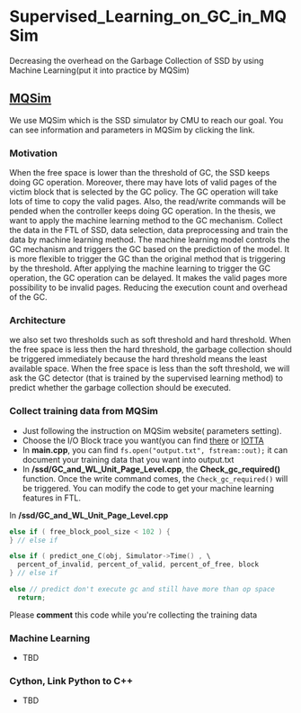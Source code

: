 # Supervised_Learning_on_GC_in_MQSim
  Decreasing the overhead on the Garbage Collection of SSD by using Machine Learning(put it into practice by MQSim)

## [MQSim](https://github.com/CMU-SAFARI/MQSim)
  We use MQSim which is the SSD simulator by CMU to reach our goal. You can see information and parameters in MQSim by clicking the link.

### Motivation
  When the free space is lower than the threshold of GC, the SSD keeps doing GC operation. Moreover, there may have lots of valid pages of the victim block that is selected by the GC policy. The GC operation will take lots of time to copy the valid pages. Also, the read/write commands will be pended when the controller keeps doing GC operation. In the thesis, we want to apply the machine learning method to the GC mechanism. Collect the data in the FTL of SSD, data selection, data preprocessing and train the data by machine learning method. The machine learning model controls the GC mechanism and triggers the GC based on the prediction of the model. It is more flexible to trigger the GC than the original method that is triggering by the threshold. After applying the machine learning to trigger the GC operation, the GC operation can be delayed. It makes the valid pages more possibility to be invalid pages. Reducing the execution count and overhead of the GC.
  
### Architecture
  we also set two thresholds such as soft threshold and hard threshold. When the free space is less then the hard threshold, the garbage collection should be triggered immediately because the hard threshold means the least available space. When the free space is less than the soft threshold, we will ask the GC detector (that is trained by the supervised learning method) to predict whether the garbage collection should be executed.

### Collect training data from MQSim
  * Just following the instruction on MQSim website( parameters setting).
  * Choose the I/O Block trace you want(you can find [there](https://trace.camelab.org/index.html) or [IOTTA](http://iotta.snia.org/)
  * In __main.cpp__, you can find `fs.open("output.txt", fstream::out);` it can document your training data that you want into output.txt
  * In __/ssd/GC_and_WL_Unit_Page_Level.cpp__, the __Check_gc_required()__ function. Once the write command comes, the `Check_gc_required()` will be triggered. You can modify the code to get your machine learning features in FTL.
  
In __/ssd/GC_and_WL_Unit_Page_Level.cpp__
  ```cpp
  else if ( free_block_pool_size < 102 ) {
  } // else if

  else if ( predict_one_C(obj, Simulator->Time() , \
    percent_of_invalid, percent_of_valid, percent_of_free, block
  } // else if

  else // predict don't execute gc and still have more than op space
    return;
  ```
  Please __comment__ this code while you're collecting the training data
  
### Machine Learning 
  * TBD
  
### Cython, Link Python to C++
  * TBD

  
